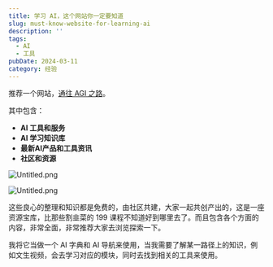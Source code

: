 ```yaml
---
title: 学习 AI，这个网站你一定要知道
slug: must-know-website-for-learning-ai
description: ''
tags:
  - AI
  - 工具
pubDate: 2024-03-11
category: 经验
---
```


推荐一个网站，[通往 AGI 之路](https://www.waytoagi.com/)。


其中包含：

- **AI 工具和服务**
- **AI 学习知识库**
- **最新AI产品和工具资讯**
- **社区和资源**

![Untitled.png](https://image.xcanoe.top/blog/050a06f8fab2d983963972b9228d137b.png)


![Untitled.png](https://image.xcanoe.top/blog/9c194e0e9e3384b7262ee4a8da00a46e.png)


这些良心的整理和知识都是免费的，由社区共建，大家一起共创产出的，这是一座资源宝库，比那些割韭菜的 199 课程不知道好到哪里去了。而且包含各个方面的内容，非常全面，非常推荐大家去浏览探索一下。


我将它当做一个 AI 字典和 AI 导航来使用，当我需要了解某一路径上的知识，例如文生视频，会去学习对应的模块，同时去找到相关的工具来使用。

